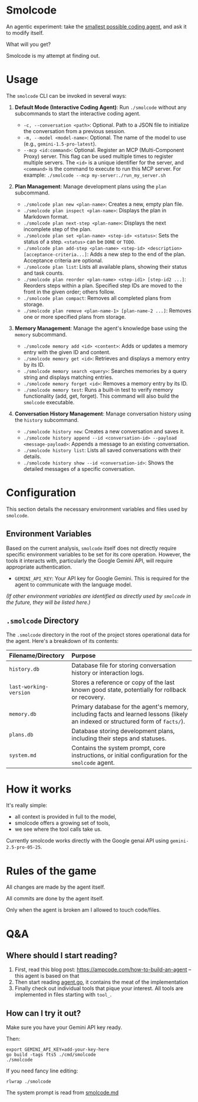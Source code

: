 # Smolcode

An agentic experiment: take the [smallest possible coding agent](https://ampcode.com/how-to-build-an-agent), and ask it to modify itself.

What will you get?

Smolcode is my attempt at finding out.

# Usage

The `smolcode` CLI can be invoked in several ways:

1.  **Default Mode (Interactive Coding Agent)**:
    Run `./smolcode` without any subcommands to start the interactive coding agent.
    *   `-c, --conversation <path>`: Optional. Path to a JSON file to initialize the conversation from a previous session.
    *   `-m, --model <model-name>`: Optional. The name of the model to use (e.g., `gemini-1.5-pro-latest`).
    *   `--mcp <id:command>`: Optional. Register an MCP (Multi-Component Proxy) server. This flag can be used multiple times to register multiple servers. The `<id>` is a unique identifier for the server, and `<command>` is the command to execute to run this MCP server. For example: `./smolcode --mcp my-server:./run_my_server.sh`

2.  **Plan Management**:
    Manage development plans using the `plan` subcommand.
    *   `./smolcode plan new <plan-name>`: Creates a new, empty plan file.
    *   `./smolcode plan inspect <plan-name>`: Displays the plan in Markdown format.
    *   `./smolcode plan next-step <plan-name>`: Displays the next incomplete step of the plan.
    *   `./smolcode plan set <plan-name> <step-id> <status>`: Sets the status of a step. `<status>` can be `DONE` or `TODO`.
    *   `./smolcode plan add-step <plan-name> <step-id> <description> [acceptance-criteria...]`: Adds a new step to the end of the plan. Acceptance criteria are optional.
    *   `./smolcode plan list`: Lists all available plans, showing their status and task counts.
    *   `./smolcode plan reorder <plan-name> <step-id1> [step-id2 ...]`: Reorders steps within a plan. Specified step IDs are moved to the front in the given order; others follow.
    *   `./smolcode plan compact`: Removes all completed plans from storage.
    *   `./smolcode plan remove <plan-name-1> [plan-name-2 ...]`: Removes one or more specified plans from storage.

3.  **Memory Management**:
    Manage the agent's knowledge base using the `memory` subcommand.
    *   `./smolcode memory add <id> <content>`: Adds or updates a memory entry with the given ID and content.
    *   `./smolcode memory get <id>`: Retrieves and displays a memory entry by its ID.
    *   `./smolcode memory search <query>`: Searches memories by a query string and displays matching entries.
    *   `./smolcode memory forget <id>`: Removes a memory entry by its ID.
    *   `./smolcode memory test`: Runs a built-in test to verify memory functionality (add, get, forget). This command will also build the `smolcode` executable.

4.  **Conversation History Management**:
    Manage conversation history using the `history` subcommand.
    *   `./smolcode history new`: Creates a new conversation and saves it.
    *   `./smolcode history append --id <conversation-id> --payload <message-payload>`: Appends a message to an existing conversation.
    *   `./smolcode history list`: Lists all saved conversations with their details.
    *   `./smolcode history show --id <conversation-id>`: Shows the detailed messages of a specific conversation.

# Configuration

This section details the necessary environment variables and files used by `smolcode`.

## Environment Variables

Based on the current analysis, `smolcode` itself does not directly require specific environment variables to be set for its core operation. However, the tools it interacts with, particularly the Google Gemini API, will require appropriate authentication.

*   `GEMINI_API_KEY`: Your API key for Google Gemini. This is required for the agent to communicate with the language model.

_(If other environment variables are identified as directly used by `smolcode` in the future, they will be listed here.)_

## `.smolcode` Directory

The `.smolcode` directory in the root of the project stores operational data for the agent. Here's a breakdown of its contents:

| Filename/Directory      | Purpose                                                                                                                               |
| :---------------------- | :------------------------------------------------------------------------------------------------------------------------------------ |
| `history.db`            | Database file for storing conversation history or interaction logs.                                                                   |
| `last-working-version`  | Stores a reference or copy of the last known good state, potentially for rollback or recovery.                                        |
| `memory.db`             | Primary database for the agent's memory, including facts and learned lessons (likely an indexed or structured form of `facts/`).      |
| `plans.db`              | Database storing development plans, including their steps and statuses.                                                                 |
| `system.md`             | Contains the system prompt, core instructions, or initial configuration for the `smolcode` agent.                                     |

# How it works

It's really simple:

- all context is provided in full to the model,
- smolcode offers a growing set of tools,
- we see where the tool calls take us.

Currently smolcode works directly with the Google genai API using `gemini-2.5-pro-05-25`.

# Rules of the game

All changes are made by the agent itself.

All commits are done by the agent itself.

Only when the agent is broken am I allowed to touch code/files.

# Q&A

## Where should I start reading?

1. First, read this blog post: <https://ampcode.com/how-to-build-an-agent> – this agent is based on that
2. Then start reading [agent.go](./agent.go), it contains the meat of the implementation
3. Finally check out individual tools that pique your interest. All tools are implemented in files starting with `tool_`.

## How can I try it out?

Make sure you have your Gemini API key ready.

Then:

```
export GEMINI_API_KEY=add-your-key-here
go build -tags fts5 ./cmd/smolcode
./smolcode
```

If you need fancy line editing:

```
rlwrap ./smolcode
```

The system prompt is read from [smolcode.md](./smolcode.md)
